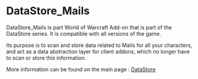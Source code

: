 # DataStore_Mails

DataStore_Mails is part World of Warcraft Add-on that is part of the DataStore series.
It is compatible with all versions of the game.

Its purpose is to scan and store data related to Mails for all your characters, and act as a data abstraction layer for client addons, which no longer have to scan or store this information.

More information can be found on the main page : [DataStore](https://github.com/Thaoky/DataStore)
